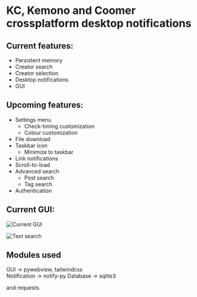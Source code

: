 # KC, Kemono and Coomer crossplatform desktop notifications

## Current features:
- Persistent memory
- Creator search
- Creator selection
- Desktop notifications
- GUI

## Upcoming features:
- Settings menu
    - Check-timing customization
    - Colour customization
- File download
- Taskbar icon
    - Minimize to taskbar
- Link notifications
- Scroll-to-load
- Advanced search
    - Post search
    - Tag search
- Authentication

## Current GUI:

![Current GUI](https://i.postimg.cc/Nf3r4nQc/Screenshot-from-2025-04-01-03-59-55.png)

![Text search](https://i.postimg.cc/sxBvPY8x/image.png)

## Modules used

GUI -> pywebview, tailwindcss  
Notification -> notify-py
Database -> sqlite3

and requests.